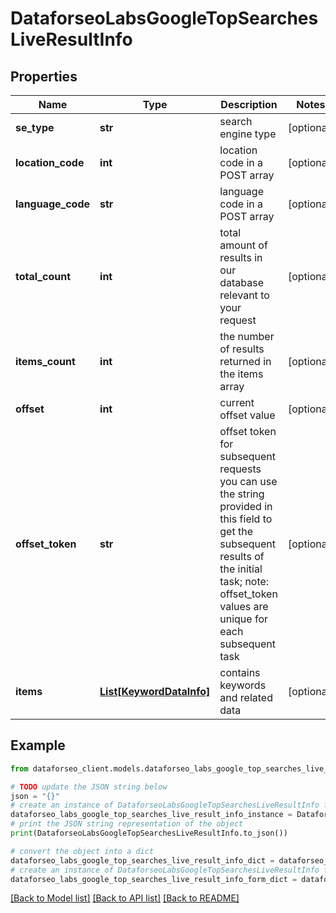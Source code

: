 # DataforseoLabsGoogleTopSearchesLiveResultInfo


## Properties

Name | Type | Description | Notes
------------ | ------------- | ------------- | -------------
**se_type** | **str** | search engine type | [optional] 
**location_code** | **int** | location code in a POST array | [optional] 
**language_code** | **str** | language code in a POST array | [optional] 
**total_count** | **int** | total amount of results in our database relevant to your request | [optional] 
**items_count** | **int** | the number of results returned in the items array | [optional] 
**offset** | **int** | current offset value | [optional] 
**offset_token** | **str** | offset token for subsequent requests you can use the string provided in this field to get the subsequent results of the initial task; note: offset_token values are unique for each subsequent task | [optional] 
**items** | [**List[KeywordDataInfo]**](KeywordDataInfo.md) | contains keywords and related data | [optional] 

## Example

```python
from dataforseo_client.models.dataforseo_labs_google_top_searches_live_result_info import DataforseoLabsGoogleTopSearchesLiveResultInfo

# TODO update the JSON string below
json = "{}"
# create an instance of DataforseoLabsGoogleTopSearchesLiveResultInfo from a JSON string
dataforseo_labs_google_top_searches_live_result_info_instance = DataforseoLabsGoogleTopSearchesLiveResultInfo.from_json(json)
# print the JSON string representation of the object
print(DataforseoLabsGoogleTopSearchesLiveResultInfo.to_json())

# convert the object into a dict
dataforseo_labs_google_top_searches_live_result_info_dict = dataforseo_labs_google_top_searches_live_result_info_instance.to_dict()
# create an instance of DataforseoLabsGoogleTopSearchesLiveResultInfo from a dict
dataforseo_labs_google_top_searches_live_result_info_form_dict = dataforseo_labs_google_top_searches_live_result_info.from_dict(dataforseo_labs_google_top_searches_live_result_info_dict)
```
[[Back to Model list]](../README.md#documentation-for-models) [[Back to API list]](../README.md#documentation-for-api-endpoints) [[Back to README]](../README.md)


